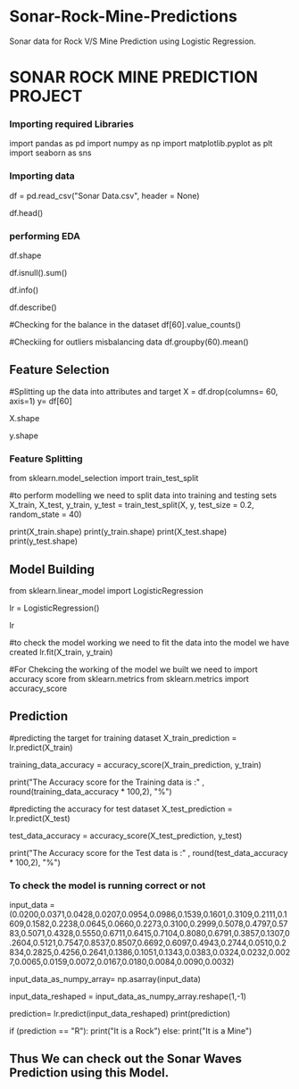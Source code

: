 # Sonar-Rock-Mine-Predictions
Sonar data for Rock V/S Mine Prediction using Logistic Regression.

# SONAR ROCK MINE PREDICTION PROJECT

### Importing required Libraries

import pandas as pd
import numpy as np
import matplotlib.pyplot as plt
import seaborn as sns

### Importing data

df = pd.read_csv("Sonar Data.csv", header = None)

df.head()

### performing EDA

df.shape

df.isnull().sum()

df.info()

df.describe()

#Checking for the balance in the dataset
df[60].value_counts()

#Checkiing for outliers misbalancing data
df.groupby(60).mean()

## Feature Selection 

#Splitting up the data into attributes and target
X = df.drop(columns= 60, axis=1)
y= df[60]

X.shape

y.shape

### Feature Splitting

from sklearn.model_selection import train_test_split

#to perform modelling we need to split data into training and testing sets
X_train, X_test, y_train, y_test = train_test_split(X, y, test_size = 0.2, random_state = 40)

print(X_train.shape)
print(y_train.shape)
print(X_test.shape)
print(y_test.shape)

## Model Building

from sklearn.linear_model import LogisticRegression

lr = LogisticRegression()

lr

#to check the model working we need to fit the data into the model we have created 
lr.fit(X_train, y_train)

#For Chekcing the working of the model we built we need to import accuracy score from sklearn.metrics
from sklearn.metrics import accuracy_score

## Prediction

#predicting the target for training dataset
X_train_prediction = lr.predict(X_train)

training_data_accuracy = accuracy_score(X_train_prediction, y_train)

print("The Accuracy score for the Training data is :" , round(training_data_accuracy * 100,2), "%")

#predicting the accuracy for test dataset
X_test_prediction = lr.predict(X_test)

test_data_accuracy = accuracy_score(X_test_prediction, y_test)

print("The Accuracy score for the Test data is :" , round(test_data_accuracy * 100,2), "%")

### To check the model is running correct or not

input_data = (0.0200,0.0371,0.0428,0.0207,0.0954,0.0986,0.1539,0.1601,0.3109,0.2111,0.1609,0.1582,0.2238,0.0645,0.0660,0.2273,0.3100,0.2999,0.5078,0.4797,0.5783,0.5071,0.4328,0.5550,0.6711,0.6415,0.7104,0.8080,0.6791,0.3857,0.1307,0.2604,0.5121,0.7547,0.8537,0.8507,0.6692,0.6097,0.4943,0.2744,0.0510,0.2834,0.2825,0.4256,0.2641,0.1386,0.1051,0.1343,0.0383,0.0324,0.0232,0.0027,0.0065,0.0159,0.0072,0.0167,0.0180,0.0084,0.0090,0.0032)

input_data_as_numpy_array= np.asarray(input_data)

input_data_reshaped = input_data_as_numpy_array.reshape(1,-1)

prediction= lr.predict(input_data_reshaped)
print(prediction)

if (prediction == "R"):
    print("It is a Rock")
else:
    print("It is a Mine")

## Thus We can check out the Sonar Waves Prediction using this Model.
